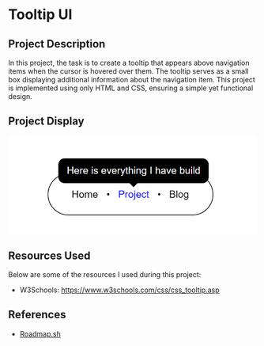 # Tooltip UI

## Project Description

In this project, the task is to create a tooltip that appears above navigation items when the cursor is hovered over them. The tooltip serves as a small box displaying additional information about the navigation item. This project is implemented using only HTML and CSS, ensuring a simple yet functional design.

## Project Display

![image](/Frontend/09-Tooltip-UI/assets/Tooltip-UI.png)

## Resources Used

Below are some of the resources I used during this project:
- W3Schools: https://www.w3schools.com/css/css_tooltip.asp

## References
- [Roadmap.sh](https://roadmap.sh/projects/tooltip-ui)